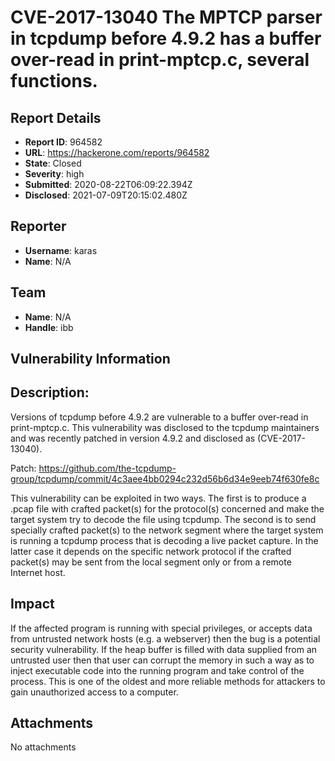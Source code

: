 # CVE-2017-13040 The MPTCP parser in tcpdump before 4.9.2 has a buffer over-read in print-mptcp.c, several functions.

## Report Details
- **Report ID**: 964582
- **URL**: https://hackerone.com/reports/964582
- **State**: Closed
- **Severity**: high
- **Submitted**: 2020-08-22T06:09:22.394Z
- **Disclosed**: 2021-07-09T20:15:02.480Z

## Reporter
- **Username**: karas
- **Name**: N/A

## Team
- **Name**: N/A
- **Handle**: ibb

## Vulnerability Information
## Description:
Versions of tcpdump before 4.9.2 are vulnerable to a buffer over-read in print-mptcp.c. This vulnerability was disclosed to the tcpdump maintainers and was recently patched in version 4.9.2 and disclosed as (CVE-2017-13040).

Patch: https://github.com/the-tcpdump-group/tcpdump/commit/4c3aee4bb0294c232d56b6d34e9eeb74f630fe8c

This vulnerability can be exploited in two ways. The first is to produce a .pcap file with crafted packet(s) for the protocol(s) concerned and make the target system try to decode the file using tcpdump. The second is to send specially crafted packet(s) to the network segment where the target system is running a tcpdump process that is decoding a live packet capture. In the latter case it depends on the specific network protocol if the crafted packet(s) may be sent from the local segment only or from a remote Internet host.

## Impact

If the affected program is running with special privileges, or accepts data from untrusted network hosts (e.g. a webserver) then the bug is a potential security vulnerability. If the heap buffer is filled with data supplied from an untrusted user then that user can corrupt the memory in such a way as to inject executable code into the running program and take control of the process. This is one of the oldest and more reliable methods for attackers to gain unauthorized access to a computer.

## Attachments
No attachments
